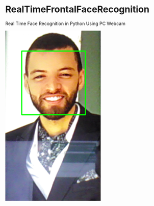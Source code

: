 # RealTimeFrontalFaceRecognition
Real Time Face Recognition in Python Using PC Webcam

![alt text](faceRecognized.png)
